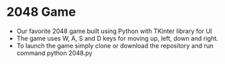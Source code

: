 # 2048 Game

- Our favorite 2048 game built using Python with TKinter library for UI
- The game uses W, A, S and D keys for moving up, left, down and right.
- To launch the game simply clone or download the repository and run command python 2048.py
